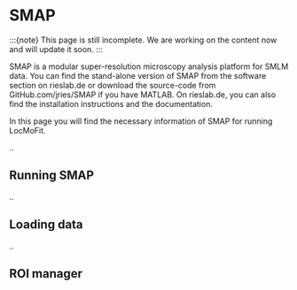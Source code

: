 # SMAP
:::{note}
This page is still incomplete. We are working on the content now and will update it soon.
:::

SMAP is a modular super-resolution microscopy analysis platform for SMLM data. You can find the stand-alone version of SMAP from the software section on rieslab.de or download the source-code from GitHub.com/jries/SMAP if you have MATLAB. On rieslab.de, you can also find the installation instructions and the documentation.

In this page you will find the necessary information of SMAP for running LocMoFit.

..
   ## Running SMAP

..
   ## Loading data

..
   ## ROI manager
